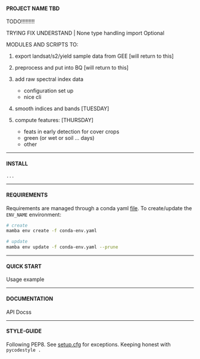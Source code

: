 ####  PROJECT NAME TBD

TODO!!!!!!!!!

TRYING FIX UNDERSTAND <a> | None type handling import Optional


MODULES AND SCRIPTS TO:

1. export landsat/s2/yield sample data from GEE [will return to this]
2. preprocess and put into BQ [will return to this]

3. add raw spectral index data
	- configuration set up
	- nice cli
4. smooth indices and bands [TUESDAY]

5. compute features: [THURSDAY]
	- feats in early detection for cover crops
	- green (or wet or soil ... days)
	- other

---

#### INSTALL

```python
...
```

--- 

#### REQUIREMENTS

Requirements are managed through a conda yaml [file](./conda-env.yaml). To create/update the `ENV_NAME` environment:

```bash
# create
mamba env create -f conda-env.yaml

# update
mamba env update -f conda-env.yaml --prune
```

--- 

#### QUICK START

Usage example

---

#### DOCUMENTATION

API Docss

--- 

#### STYLE-GUIDE

Following PEP8. See [setup.cfg](./setup.cfg) for exceptions. Keeping honest with `pycodestyle .`


